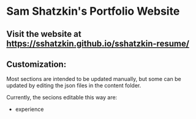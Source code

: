# Sam Shatzkin's Portfolio Website
## Visit the website at https://sshatzkin.github.io/sshatzkin-resume/



## Customization:
Most sections are intended to be updated manually, but some can be updated by editing the json files in the content folder.

Currently, the secions editable this way are:
<ul>
  <li>experience</li>
</ul>